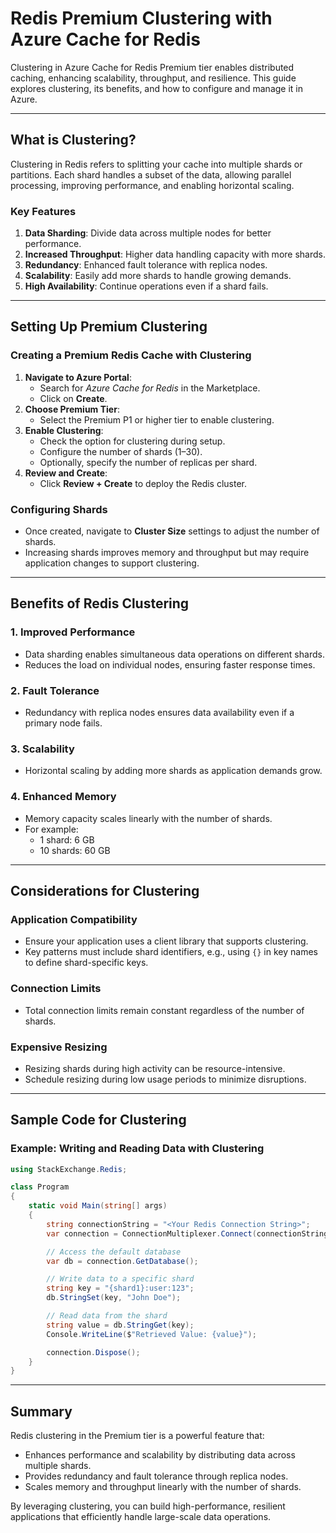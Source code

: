 # Redis Premium Clustering with Azure Cache for Redis

Clustering in Azure Cache for Redis Premium tier enables distributed caching, enhancing scalability, throughput, and resilience. This guide explores clustering, its benefits, and how to configure and manage it in Azure.

---

## What is Clustering?
Clustering in Redis refers to splitting your cache into multiple shards or partitions. Each shard handles a subset of the data, allowing parallel processing, improving performance, and enabling horizontal scaling.

### Key Features
1. **Data Sharding**: Divide data across multiple nodes for better performance.
2. **Increased Throughput**: Higher data handling capacity with more shards.
3. **Redundancy**: Enhanced fault tolerance with replica nodes.
4. **Scalability**: Easily add more shards to handle growing demands.
5. **High Availability**: Continue operations even if a shard fails.

---

## Setting Up Premium Clustering

### Creating a Premium Redis Cache with Clustering
1. **Navigate to Azure Portal**:
   - Search for *Azure Cache for Redis* in the Marketplace.
   - Click on **Create**.
2. **Choose Premium Tier**:
   - Select the Premium P1 or higher tier to enable clustering.
3. **Enable Clustering**:
   - Check the option for clustering during setup.
   - Configure the number of shards (1–30).
   - Optionally, specify the number of replicas per shard.
4. **Review and Create**:
   - Click **Review + Create** to deploy the Redis cluster.

### Configuring Shards
- Once created, navigate to **Cluster Size** settings to adjust the number of shards.
- Increasing shards improves memory and throughput but may require application changes to support clustering.

---

## Benefits of Redis Clustering

### 1. **Improved Performance**
   - Data sharding enables simultaneous data operations on different shards.
   - Reduces the load on individual nodes, ensuring faster response times.

### 2. **Fault Tolerance**
   - Redundancy with replica nodes ensures data availability even if a primary node fails.

### 3. **Scalability**
   - Horizontal scaling by adding more shards as application demands grow.

### 4. **Enhanced Memory**
   - Memory capacity scales linearly with the number of shards.
   - For example:
     - 1 shard: 6 GB
     - 10 shards: 60 GB

---

## Considerations for Clustering

### Application Compatibility
- Ensure your application uses a client library that supports clustering.
- Key patterns must include shard identifiers, e.g., using `{}` in key names to define shard-specific keys.

### Connection Limits
- Total connection limits remain constant regardless of the number of shards.

### Expensive Resizing
- Resizing shards during high activity can be resource-intensive.
- Schedule resizing during low usage periods to minimize disruptions.

---

## Sample Code for Clustering

### Example: Writing and Reading Data with Clustering
```csharp
using StackExchange.Redis;

class Program
{
    static void Main(string[] args)
    {
        string connectionString = "<Your Redis Connection String>";
        var connection = ConnectionMultiplexer.Connect(connectionString);

        // Access the default database
        var db = connection.GetDatabase();

        // Write data to a specific shard
        string key = "{shard1}:user:123";
        db.StringSet(key, "John Doe");

        // Read data from the shard
        string value = db.StringGet(key);
        Console.WriteLine($"Retrieved Value: {value}");

        connection.Dispose();
    }
}
```

---

## Summary
Redis clustering in the Premium tier is a powerful feature that:
- Enhances performance and scalability by distributing data across multiple shards.
- Provides redundancy and fault tolerance through replica nodes.
- Scales memory and throughput linearly with the number of shards.

By leveraging clustering, you can build high-performance, resilient applications that efficiently handle large-scale data operations.
